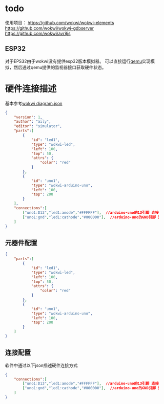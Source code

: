 # todo
使用项目： 
https://github.com/wokwi/wokwi-elements  
https://github.com/wokwi/wokwi-gdbserver  
https://github.com/wokwi/avr8js  


## ESP32  
对于EPS32由于wokwi没有提供esp32版本模拟器。
可以直接运行[qemu](https://github.com/espressif/qemu)实现模拟，然后通过qemu提供的监视器接口获取硬件状态。

# 硬件连接描述
基本参考[wokwi diagram.json](https://docs.wokwi.com/diagram-format)  
```json
{
    "version": 1,
    "author": "aily",
    "editor": "simulator",
    "parts":[
        {
            "id": "led1",
            "type": "wokwi-led",
            "left": 100,
            "top": 50,
            "attrs": {
                "color": "red"
            }
        },
        {
            "id": "uno1",
            "type": "wokwi-arduino-uno",
            "left": 100,
            "top": 200
        }
    ],
    "connections":[
        ["uno1:D13","led1:anode","#FFFFFF"],  //arduino-uno的13引脚 连接到 led的anode引脚，连接线颜色#FFFFFF
        ["uno1:gnd","led1:cathode","#000000"],  //arduino-uno的GND引脚 连接到 led的cathode引脚，连接线颜色#000000
    ]
}
```

## 元器件配置  
```json
{
    "parts":[
        {
            "id": "led1",
            "type": "wokwi-led",
            "left": 100,
            "top": 50,
            "attrs": {
                "color": "red"
            }
        },
        {
            "id": "uno1",
            "type": "wokwi-arduino-uno",
            "left": 100,
            "top": 200
        }
    ]
}
```

## 连接配置
软件中通过以下json描述硬件连接方式
```json
{
    "connections":[
        ["uno1:D13","led1:anode","#FFFFFF"],  //arduino-uno的13引脚 连接到 led的anode引脚，连接线颜色#FFFFFF
        ["uno1:gnd","led1:cathode","#000000"],  //arduino-uno的GND引脚 连接到 led的cathode引脚，连接线颜色#000000
    ]
}
```